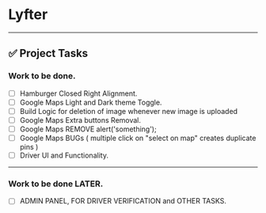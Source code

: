 # Lyfter
---

## ✅ Project Tasks

### Work to be done.
- [ ] Hamburger Closed Right Alignment.
- [ ] Google Maps Light and Dark theme Toggle.
- [ ] Build Logic for deletion of image whenever new image is uploaded
- [ ] Google Maps Extra buttons Removal.
- [ ] Google Maps REMOVE alert('something');
- [ ] Google Maps BUGs ( multiple click on "select on map" creates duplicate pins )
- [ ] Driver UI and Functionality.

---
### Work to be done LATER.
- [ ] ADMIN PANEL, FOR DRIVER VERIFICATION and OTHER TASKS.